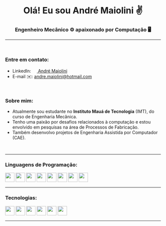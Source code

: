 <h1 align="center">Olá! Eu sou André Maiolini ✌️</h1>
<h3 align="center">Engenheiro Mecânico ⚙️ apaixonado por Computação 🖥️</h3>
<hr>
<br>
<h3 align="left">Entre em contato:</h3>
<ul>
  <li>
    LinkedIn: 
    <a href="https://linkedin.com/in/https://www.linkedin.com/in/andremaiolini/" target="_blank"> 
      <img src="https://cdn.jsdelivr.net/gh/devicons/devicon/icons/linkedin/linkedin-original.svg" width="15"/>
      André Maiolini
    </a>
  </li>
  <li>
    E-mail ✉️: <a href="https://linkedin.com/in/https://www.linkedin.com/in/andremaiolini/" target="_blank">
      andre.maiolini@hotmail.com
    </a>
  </li>
</ul>
<br>
<h3 align="left">Sobre mim:</h3>
<ul>
  <li>Atualmente sou estudante no <b>Instituto Mauá de Tecnologia</b> (IMT), do curso de Engenharia Mecânica.</li>
  <li>Tenho uma paixão por desafios relacionados à computação e estou envolvido em pesquisas na área de Processos de Fabricação.</li>
  <li>Também desenvolvo projetos de Engenharia Assistida por Computador (CAE).</li>
</ul>
<br>
<hr>
<h3 align="left">Linguagens de Programação:</h3>
<p>
    <img src="https://cdn.jsdelivr.net/gh/devicons/devicon/icons/c/c-original.svg" width="30"/>        
    <img src="https://cdn.jsdelivr.net/gh/devicons/devicon/icons/python/python-original.svg" width="30"/>
    <img src="https://cdn.jsdelivr.net/gh/devicons/devicon/icons/java/java-original.svg" width="30"/>
    <img src="https://cdn.jsdelivr.net/gh/devicons/devicon/icons/flutter/flutter-original.svg" width="30"/>
    <img src="https://cdn.jsdelivr.net/gh/devicons/devicon/icons/javascript/javascript-original.svg" width="30"/>
    <img src="https://cdn.jsdelivr.net/gh/devicons/devicon/icons/arduino/arduino-original-wordmark.svg" width="30"/>
    <img src="https://cdn.jsdelivr.net/gh/devicons/devicon/icons/bash/bash-original.svg" width="30"/>
    <img src="https://cdn.jsdelivr.net/gh/devicons/devicon/icons/matlab/matlab-original.svg" width="30"/>     
  </p>  
<hr>
<h3 align="left">Tecnologias:</h3>
  <p>
    <img src="https://cdn.jsdelivr.net/gh/devicons/devicon/icons/mysql/mysql-original-wordmark.svg" width="30"/>
    <img src="https://cdn.jsdelivr.net/gh/devicons/devicon/icons/nodejs/nodejs-original.svg" width="30"/>
    <img src="https://cdn.jsdelivr.net/gh/devicons/devicon/icons/pandas/pandas-original.svg" width="30"/>
    <img src="https://cdn.jsdelivr.net/gh/devicons/devicon/icons/spring/spring-original.svg" width="30"/>
    <img src="https://cdn.jsdelivr.net/gh/devicons/devicon/icons/react/react-original.svg" width="30"/>
    <img src="https://cdn.jsdelivr.net/gh/devicons/devicon/icons/linux/linux-original.svg" width="30"/>               
  </p>        
<hr>
